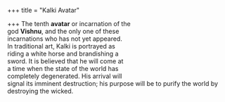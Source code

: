 +++
title = "Kalki Avatar"

+++
The tenth **avatar** or incarnation of the  
god **Vishnu**, and the only one of these  
incarnations who has not yet appeared.  
In traditional art, Kalki is portrayed as  
riding a white horse and brandishing a  
sword. It is believed that he will come at  
a time when the state of the world has  
completely degenerated. His arrival will  
signal its imminent destruction; his purpose will be to purify the world by  
destroying the wicked.